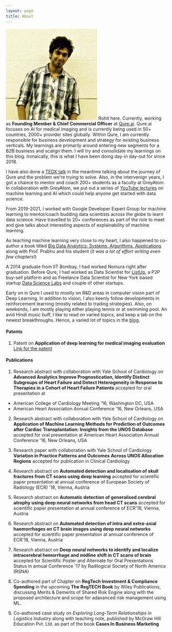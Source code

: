 ```yaml
---
layout: page
title: About
---
```


![placeholder](/images/LinkedIn_photo.jpg)
Rohit here. Currently, working as <strong>Founding Member & Chief Commercial Officer</strong> at [Qure.ai](https://qure.ai). Qure.ai focuses on AI for medical imaging and is currently being used in 50+ countries, 2000+ provider sites globally. Within Qure, I am currently responsible for business development and strategy for existing business verticals. My learnings are primarily around entering new segments for a B2B business and scalign them. I will try and consolidate my learnings on this blog. Ironaically, this is what I have been doing day-in day-out for since 2018. 

I have also done a [TEDX talk](https://www.youtube.com/watch?v=rUq3VabF93w) in the meantime talking about the journey of Qure and the problem we're trying to solve. Also, in the intervenign years, I got a chance to mentor and coach 200+ students as a faculty at GreyAtom. In collaboration with GreyAtom, we put out a series of [YouTube lectures](https://www.youtube.com/watch?v=qYRC9o9jyT8&list=PLLkSL3qYv6EK3kS98sqNAqSZsMqc8AhhV) on machine learning and AI which could help anyone get started with data science. 

From 2019-2021, I worked with Google Developer Expert Group for machine learning to mentor/coach budding data scientists across the globe to learn data science. Have travelled to 20+ conferences as part of the role to meet and give talks about interesting aspects of explainability of machine learning. 

As teaching machine learning very close to my heart, I also happened to co-author a book titled [Big Data Analytics: Systems, Algorithms, Applications](https://books.google.com.au/books?id=tJm2DwAAQBAJ&source=gbs_navlinks_s) along with Prof. Prabhu and his student (_it was a lot of effort writing even few chapters!_)

A 2014 graduate from IIT Bombay, I had worked Nomura right after graduation.  Before Qure, I had worked as Data Scientist for [ListUp](http://listup.co.in/), a P2P buy-sell platform and as Freelance Data Scientist for New York based startup [Data Science Labs](https://datascilabs.com/) and couple of other startups.

Early on in Qure I used to mostly on R&D areas in computer vision part of Deep Learning. In addition to vision, I also keenly follow developments in reinforcement learning (mostly related to trading strategies). Also, on weekends, I am mostly playing either playing tennis or at swimming pool. An avid Hindi music buff, I like to read on varied topics, and keep a tab on the newest breakthroughs. Hence, a varied lot of topics in the [blog](https://rohitghosh.github.io/).

#### Patents
1. Patent on **Application of deep learning for medical imaging evaluation** [Link for the patent](https://patents.google.com/patent/US10504227B1/)


#### Publications

1. Research abstract with collaboration with Yale School of Cardiology on **Advanced Analytics Improve Prognostication, Identify Distinct Subgroups of Heart Failure and Detect Heterogeneity in Response to Therapies in a Cohort of Heart Failure Patients** accepted for oral presentation at
 - American College of Cardiology Meeting '16,  Washington DC, USA
 - American Heart Association Annual Conference '16, New Orleans, USA

 2. Research abstract with collaboration with Yale School of Cardiology on **Application of Machine Learning Methods for Prediction of Outcomes after Cardiac Transplantation: Insights from the UNOS Database**  accepted for oral presentation
 at American Heart Association Annual Conference '16, New Orleans, USA

 3. Research paper with collaboration with Yale School of Cardiology **Variation in Practice Patterns and Outcomes Across UNOS Allocation Regions** accepted for publication in Clinical Cardiology

 4. Research abstract on **Automated detection and localisation of skull fractures from CT scans using deep learning** accepted for scientific paper presentation at annual conference of European Society of Radiology (ECR) '18, Vienna, Austria

 5. Research abstract on  **Automatic detection of generalised cerebral atrophy using deep neural networks from head CT scans** accepted for scientific paper presentation at annual conference of ECR'18, Vienna, Austria

 6. Research abstract on **Automated detection of intra and extra-axial haemorrhages on CT brain images using deep neural networks** accepted for scientific paper presentation at annual conference of ECR'18, Vienna, Austria

 7. Research abstract on **Deep neural networks to identify and localize intracerebral hemorrhage and midline shift in CT scans of brain** accepted for Scientific Poster and Alternate for Oral Presentations Status in annual Conference '17 by Radilogical Society of North America (RSNA)

 8. Co-authored part of Chapter on **RegTech Investment & Compliance Spending** in the upcoming <strong>The RegTECH Book</strong> by Wiley Publications, discussing Merits & Demerits of Shared Risk Engine along with the proposed architecture and scope for adavanced risk management using ML.

 9. Co-authored case study on *Exploring Long-Term Relationships in Logistics Industry* along with teaching note, published by McGraw Hill Education Pvt. Ltd. as part of the book <strong>Cases In Business Marketing</strong>
